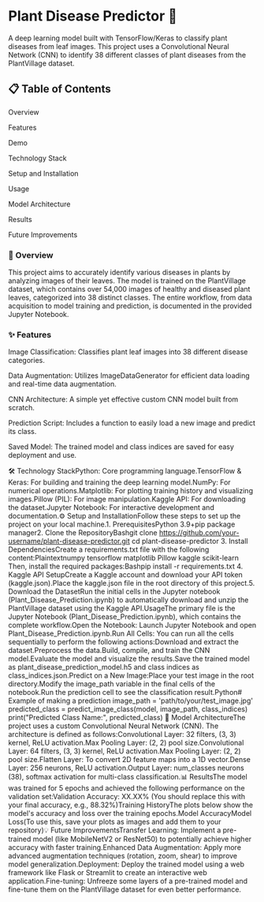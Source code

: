 # Plant Disease Predictor 🌿
A deep learning model built with TensorFlow/Keras to classify plant diseases from leaf images. This project uses a Convolutional Neural Network (CNN) to identify 38 different classes of plant diseases from the PlantVillage dataset.

## 📋 Table of Contents
Overview

Features

Demo

Technology Stack

Setup and Installation

Usage

Model Architecture

Results

Future Improvements

### 📝 Overview
This project aims to accurately identify various diseases in plants by analyzing images of their leaves. The model is trained on the PlantVillage dataset, which contains over 54,000 images of healthy and diseased plant leaves, categorized into 38 distinct classes. The entire workflow, from data acquisition to model training and prediction, is documented in the provided Jupyter Notebook.

### ✨ Features
Image Classification: Classifies plant leaf images into 38 different disease categories.

Data Augmentation: Utilizes ImageDataGenerator for efficient data loading and real-time data augmentation.

CNN Architecture: A simple yet effective custom CNN model built from scratch.

Prediction Script: Includes a function to easily load a new image and predict its class.

Saved Model: The trained model and class indices are saved for easy deployment and use.

🛠️ Technology StackPython: Core programming language.TensorFlow & Keras: For building and training the deep learning model.NumPy: For numerical operations.Matplotlib: For plotting training history and visualizing images.Pillow (PIL): For image manipulation.Kaggle API: For downloading the dataset.Jupyter Notebook: For interactive development and documentation.⚙️ Setup and InstallationFollow these steps to set up the project on your local machine.1. PrerequisitesPython 3.9+pip package manager2. Clone the RepositoryBashgit clone https://github.com/your-username/plant-disease-predictor.git
cd plant-disease-predictor
3. Install DependenciesCreate a requirements.txt file with the following content:Plaintextnumpy
tensorflow
matplotlib
Pillow
kaggle
scikit-learn
Then, install the required packages:Bashpip install -r requirements.txt
4. Kaggle API SetupCreate a Kaggle account and download your API token (kaggle.json).Place the kaggle.json file in the root directory of this project.5. Download the DatasetRun the initial cells in the Jupyter notebook (Plant_Disease_Prediction.ipynb) to automatically download and unzip the PlantVillage dataset using the Kaggle API.UsageThe primary file is the Jupyter Notebook (Plant_Disease_Prediction.ipynb), which contains the complete workflow.Open the Notebook: Launch Jupyter Notebook and open Plant_Disease_Prediction.ipynb.Run All Cells: You can run all the cells sequentially to perform the following actions:Download and extract the dataset.Preprocess the data.Build, compile, and train the CNN model.Evaluate the model and visualize the results.Save the trained model as plant_disease_prediction_model.h5 and class indices as class_indices.json.Predict on a New Image:Place your test image in the root directory.Modify the image_path variable in the final cells of the notebook.Run the prediction cell to see the classification result.Python# Example of making a prediction
image_path = 'path/to/your/test_image.jpg'
predicted_class = predict_image_class(model, image_path, class_indices)
print("Predicted Class Name:", predicted_class)
🧠 Model ArchitectureThe project uses a custom Convolutional Neural Network (CNN). The architecture is defined as follows:Convolutional Layer: 32 filters, (3, 3) kernel, ReLU activation.Max Pooling Layer: (2, 2) pool size.Convolutional Layer: 64 filters, (3, 3) kernel, ReLU activation.Max Pooling Layer: (2, 2) pool size.Flatten Layer: To convert 2D feature maps into a 1D vector.Dense Layer: 256 neurons, ReLU activation.Output Layer: num_classes neurons (38), softmax activation for multi-class classification.📊 ResultsThe model was trained for 5 epochs and achieved the following performance on the validation set:Validation Accuracy: XX.XX% (You should replace this with your final accuracy, e.g., 88.32%)Training HistoryThe plots below show the model's accuracy and loss over the training epochs.Model AccuracyModel Loss(To use this, save your plots as images and add them to your repository)💡 Future ImprovementsTransfer Learning: Implement a pre-trained model (like MobileNetV2 or ResNet50) to potentially achieve higher accuracy with faster training.Enhanced Data Augmentation: Apply more advanced augmentation techniques (rotation, zoom, shear) to improve model generalization.Deployment: Deploy the trained model using a web framework like Flask or Streamlit to create an interactive web application.Fine-tuning: Unfreeze some layers of a pre-trained model and fine-tune them on the PlantVillage dataset for even better performance.
